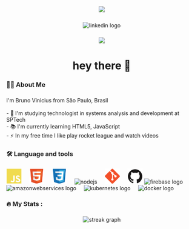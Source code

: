 <div align="center">
  <img height="150" src="https://camo.githubusercontent.com/62da68eb62b1e5f175f7d1f0191dd89a653d7908feb22d37d4a0ab07365d6791/68747470733a2f2f6d656469612e67697068792e636f6d2f6d656469612f4d3967624264396e6244724f5475314d71782f67697068792e676966"  />
</div>

###

<div align="center">
  <img src="https://img.shields.io/static/v1?message=LinkedIn&logo=linkedin&label=&color=0077B5&logoColor=white&labelColor=&style=for-the-badge" height="25" alt="linkedin logo"  />
</div>

###

<div align="center">
  <img src="https://visitor-badge.laobi.icu/badge?page_id=BrunoMatoszk.BrunoMatoszk&"  />
</div>

###

<h1 align="center">hey there 👋</h1>

###

<h3 align="left">👩‍💻  About Me</h3>

###

<p align="left">I'm Bruno Vinicius from São Paulo, Brasil<br><br>- 🔭 I'm studying technologist in systems analysis and development at SPTech<br>- 📚 I'm currently learning HTML5, JavaScript<br>- ⚡ In my free time I like play rocket league and watch videos</p>

###

<h3 align="left">🛠 Language and tools</h3>

###

<div align="left">
<img alt="Js" height="40" src="https://raw.githubusercontent.com/devicons/devicon/master/icons/javascript/javascript-plain.svg">
<img width="12" />
<img alt="HTML" height="40" src="https://raw.githubusercontent.com/devicons/devicon/master/icons/html5/html5-original.svg">
<img width="12" />
<img alt="CSS" height="40" src="https://raw.githubusercontent.com/devicons/devicon/master/icons/css3/css3-original.svg">
<img width="12" />
<img alt="nodejs" height="40" src="https://cdn.worldvectorlogo.com/logos/nodejs-icon.svg">
<img width="12" />
<img alt="git" height="40" src="https://raw.githubusercontent.com/devicons/devicon/master/icons/git/git-original.svg">
<img width="12" />
<img alt="github" height="40" src="https://raw.githubusercontent.com/devicons/devicon/master/icons/github/github-original.svg">




  <img src="https://cdn.jsdelivr.net/gh/devicons/devicon/icons/firebase/firebase-plain-wordmark.svg" height="40" alt="firebase logo"  />
  <img width="12" />
  <img src="https://cdn.jsdelivr.net/gh/devicons/devicon/icons/amazonwebservices/amazonwebservices-original.svg" height="40" alt="amazonwebservices logo"  />
  <img width="12" />
  <img src="https://cdn.jsdelivr.net/gh/devicons/devicon/icons/kubernetes/kubernetes-plain.svg" height="40" alt="kubernetes logo"  />
  <img width="12" />
  <img src="https://cdn.jsdelivr.net/gh/devicons/devicon/icons/docker/docker-plain-wordmark.svg" height="40" alt="docker logo"  />
</div>

###

<h3 align="left">🔥   My Stats :</h3>

###

<div align="center">
  <img src="https://streak-stats.demolab.com?user=maurodesouza&locale=en&mode=daily&theme=dark&hide_border=false&border_radius=5&order=3" height="220" alt="streak graph"  />
</div>

###
